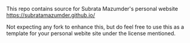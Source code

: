 This repo contains source for Subrata Mazumder's personal website
https://subratamazumder.github.io/

Not expecting any fork to enhance this, but do feel free to use this as a template for your personal webite site under the license mentioned.
